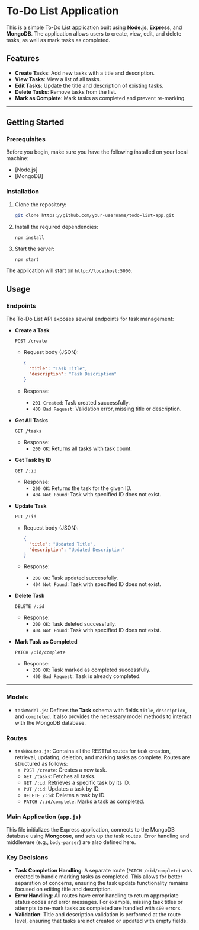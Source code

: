 # To-Do List Application

This is a simple To-Do List application built using **Node.js**, **Express**, and **MongoDB**. The application allows users to create, view, edit, and delete tasks, as well as mark tasks as completed.

## Features

- **Create Tasks**: Add new tasks with a title and description.
- **View Tasks**: View a list of all tasks.
- **Edit Tasks**: Update the title and description of existing tasks.
- **Delete Tasks**: Remove tasks from the list.
- **Mark as Complete**: Mark tasks as completed and prevent re-marking.

---

## Getting Started

### Prerequisites

Before you begin, make sure you have the following installed on your local machine:

- [Node.js]
- [MongoDB]

### Installation

1. Clone the repository:

   ```bash
   git clone https://github.com/your-username/todo-list-app.git
   ```
2. Install the required dependencies:

   ```
   npm install
   ```
3. Start the server:

   ```
   npm start
   ```
The application will start on `http://localhost:5000`.

## Usage

### Endpoints

The To-Do List API exposes several endpoints for task management:

- **Create a Task**
  
  `POST /create`
  
  - Request body (JSON):
  
    ```json
    {
      "title": "Task Title",
      "description": "Task Description"
    }
    ```
  - Response:
    - `201 Created`: Task created successfully.
    - `400 Bad Request`: Validation error, missing title or description.

- **Get All Tasks**
  
  `GET /tasks`
  
  - Response:
    - `200 OK`: Returns all tasks with task count.

- **Get Task by ID**
  
  `GET /:id`
  
  - Response:
    - `200 OK`: Returns the task for the given ID.
    - `404 Not Found`: Task with specified ID does not exist.

- **Update Task**
  
  `PUT /:id`
  
  - Request body (JSON):
  
    ```json
    {
      "title": "Updated Title",
      "description": "Updated Description"
    }
    ```
  - Response:
    - `200 OK`: Task updated successfully.
    - `404 Not Found`: Task with specified ID does not exist.

- **Delete Task**
  
  `DELETE /:id`
  
  - Response:
    - `200 OK`: Task deleted successfully.
    - `404 Not Found`: Task with specified ID does not exist.

- **Mark Task as Completed**
  
  `PATCH /:id/complete`
  
  - Response:
    - `200 OK`: Task marked as completed successfully.
    - `400 Bad Request`: Task is already completed.

---

### Models

- `taskModel.js`: Defines the **Task** schema with fields `title`, `description`, and `completed`. It also provides the necessary model methods to interact with the MongoDB database.

### Routes

- `taskRoutes.js`: Contains all the RESTful routes for task creation, retrieval, updating, deletion, and marking tasks as complete. Routes are structured as follows:
  - `POST /create`: Creates a new task.
  - `GET /tasks`: Fetches all tasks.
  - `GET /:id`: Retrieves a specific task by its ID.
  - `PUT /:id`: Updates a task by ID.
  - `DELETE /:id`: Deletes a task by ID.
  - `PATCH /:id/complete`: Marks a task as completed.

### Main Application (`app.js`)

This file initializes the Express application, connects to the MongoDB database using **Mongoose**, and sets up the task routes. Error handling and middleware (e.g., `body-parser`) are also defined here.

### Key Decisions

- **Task Completion Handling**: A separate route (`PATCH /:id/complete`) was created to handle marking tasks as completed. This allows for better separation of concerns, ensuring the task update functionality remains focused on editing title and description.
- **Error Handling**: All routes have error handling to return appropriate status codes and error messages. For example, missing task titles or attempts to re-mark tasks as completed are handled with `400` errors.
- **Validation**: Title and description validation is performed at the route level, ensuring that tasks are not created or updated with empty fields.

